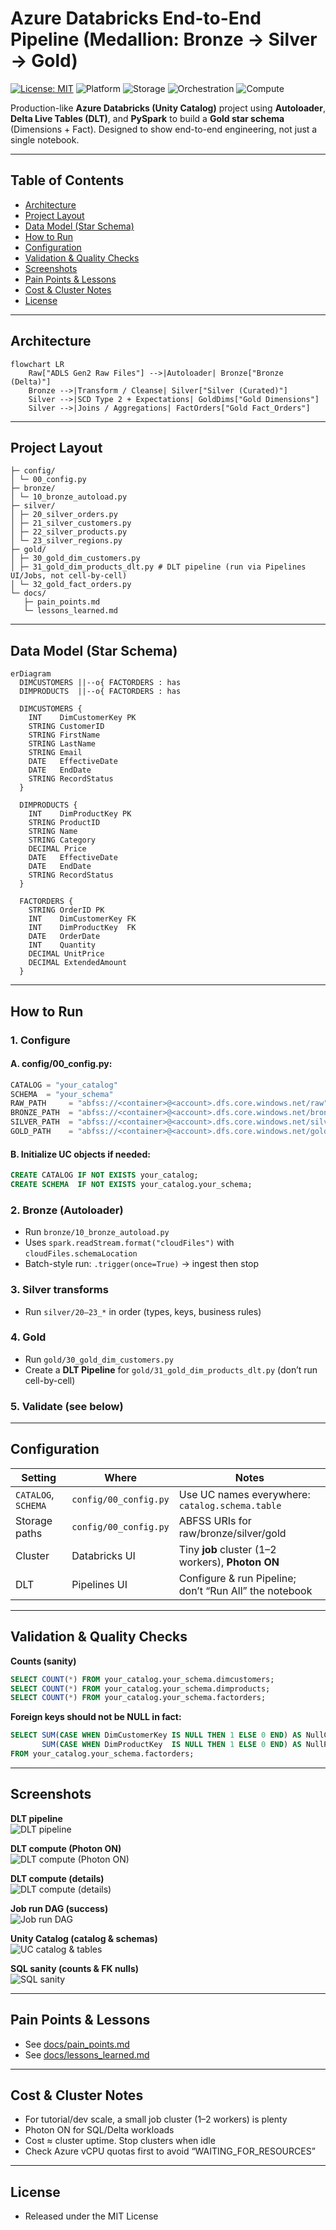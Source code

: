 # Azure Databricks End-to-End Pipeline (Medallion: Bronze → Silver → Gold)

[![License: MIT](https://img.shields.io/badge/License-MIT-green.svg)](LICENSE)
![Platform](https://img.shields.io/badge/Platform-Azure%20Databricks-blue)
![Storage](https://img.shields.io/badge/Storage-Delta%20Lake-blueviolet)
![Orchestration](https://img.shields.io/badge/Orchestration-Delta%20Live%20Tables-orange)
![Compute](https://img.shields.io/badge/Compute-Photon%20ON-success)

Production-like **Azure Databricks (Unity Catalog)** project using **Autoloader**, **Delta Live Tables (DLT)**, and **PySpark** to build a **Gold star schema** (Dimensions + Fact). Designed to show end-to-end engineering, not just a single notebook.

---

## Table of Contents
- [Architecture](#architecture)
- [Project Layout](#project-layout)
- [Data Model (Star Schema)](#data-model-star-schema)
- [How to Run](#how-to-run)
- [Configuration](#configuration)
- [Validation & Quality Checks](#validation--quality-checks)
- [Screenshots](#screenshots)
- [Pain Points & Lessons](#pain-points--lessons)
- [Cost & Cluster Notes](#cost--cluster-notes)
- [License](#license)

---

## Architecture

```mermaid
flowchart LR
    Raw["ADLS Gen2 Raw Files"] -->|Autoloader| Bronze["Bronze (Delta)"]
    Bronze -->|Transform / Cleanse| Silver["Silver (Curated)"]
    Silver -->|SCD Type 2 + Expectations| GoldDims["Gold Dimensions"]
    Silver -->|Joins / Aggregations| FactOrders["Gold Fact_Orders"]
```

---

## Project Layout

```
├─ config/
│ └─ 00_config.py
├─ bronze/
│ └─ 10_bronze_autoload.py
├─ silver/
│ ├─ 20_silver_orders.py
│ ├─ 21_silver_customers.py
│ ├─ 22_silver_products.py
│ └─ 23_silver_regions.py
├─ gold/
│ ├─ 30_gold_dim_customers.py
│ ├─ 31_gold_dim_products_dlt.py # DLT pipeline (run via Pipelines UI/Jobs, not cell-by-cell)
│ └─ 32_gold_fact_orders.py
└─ docs/
   ├─ pain_points.md
   └─ lessons_learned.md
```

---

## Data Model (Star Schema)

```mermaid
erDiagram
  DIMCUSTOMERS ||--o{ FACTORDERS : has
  DIMPRODUCTS  ||--o{ FACTORDERS : has

  DIMCUSTOMERS {
    INT    DimCustomerKey PK
    STRING CustomerID
    STRING FirstName
    STRING LastName
    STRING Email
    DATE   EffectiveDate
    DATE   EndDate
    STRING RecordStatus
  }

  DIMPRODUCTS {
    INT    DimProductKey PK
    STRING ProductID
    STRING Name
    STRING Category
    DECIMAL Price
    DATE   EffectiveDate
    DATE   EndDate
    STRING RecordStatus
  }

  FACTORDERS {
    STRING OrderID PK
    INT    DimCustomerKey FK
    INT    DimProductKey  FK
    DATE   OrderDate
    INT    Quantity
    DECIMAL UnitPrice
    DECIMAL ExtendedAmount
  }
```

---

## How to Run

### 1. Configure

#### A. config/00_config.py:
```python
CATALOG = "your_catalog"
SCHEMA  = "your_schema"
RAW_PATH     = "abfss://<container>@<account>.dfs.core.windows.net/raw"
BRONZE_PATH  = "abfss://<container>@<account>.dfs.core.windows.net/bronze"
SILVER_PATH  = "abfss://<container>@<account>.dfs.core.windows.net/silver"
GOLD_PATH    = "abfss://<container>@<account>.dfs.core.windows.net/gold"
```

#### B. Initialize UC objects if needed:
```sql
CREATE CATALOG IF NOT EXISTS your_catalog;
CREATE SCHEMA  IF NOT EXISTS your_catalog.your_schema;
```

### 2. Bronze (Autoloader)
- Run `bronze/10_bronze_autoload.py`  
- Uses `spark.readStream.format("cloudFiles")` with `cloudFiles.schemaLocation`  
- Batch-style run: `.trigger(once=True)` → ingest then stop

### 3. Silver transforms  
- Run `silver/20–23_*` in order (types, keys, business rules)

### 4. Gold  
- Run `gold/30_gold_dim_customers.py`  
- Create a **DLT Pipeline** for `gold/31_gold_dim_products_dlt.py` (don’t run cell-by-cell)

### 5. Validate (see below)

---

## Configuration

| Setting             | Where                 | Notes                                                  |
| ------------------- | --------------------- | ------------------------------------------------------ |
| `CATALOG`, `SCHEMA` | `config/00_config.py` | Use UC names everywhere: `catalog.schema.table`        |
| Storage paths       | `config/00_config.py` | ABFSS URIs for raw/bronze/silver/gold                  |
| Cluster             | Databricks UI         | Tiny **job** cluster (1–2 workers), **Photon ON**      |
| DLT                 | Pipelines UI          | Configure & run Pipeline; don’t “Run All” the notebook |

---

## Validation & Quality Checks

**Counts (sanity)**  
```sql
SELECT COUNT(*) FROM your_catalog.your_schema.dimcustomers;
SELECT COUNT(*) FROM your_catalog.your_schema.dimproducts;
SELECT COUNT(*) FROM your_catalog.your_schema.factorders;
```

**Foreign keys should not be NULL in fact:**  
```sql
SELECT SUM(CASE WHEN DimCustomerKey IS NULL THEN 1 ELSE 0 END) AS NullCustomerFK,
       SUM(CASE WHEN DimProductKey  IS NULL THEN 1 ELSE 0 END) AS NullProductFK
FROM your_catalog.your_schema.factorders;
```

---

## Screenshots

**DLT pipeline**  
![DLT pipeline](docs/img/01_dlt_pipeline_graph.png)

**DLT compute (Photon ON)**  
![DLT compute (Photon ON)](docs/img/02a_dlt_compute_on.png)

**DLT compute (details)**  
![DLT compute (details)](docs/img/02b_dlt_compute_on.png)

**Job run DAG (success)**  
![Job run DAG](docs/img/03_job_run_dag.png)

**Unity Catalog (catalog & schemas)**  
![UC catalog & tables](docs/img/04_uc_catalog.png)

**SQL sanity (counts & FK nulls)**  
![SQL sanity](docs/img/05_sql_sanity.png)

---

## Pain Points & Lessons
- See [docs/pain_points.md](docs/pain_points.md)
- See [docs/lessons_learned.md](docs/lessons_learned.md)


---

## Cost & Cluster Notes

- For tutorial/dev scale, a small job cluster (1–2 workers) is plenty  
- Photon ON for SQL/Delta workloads  
- Cost ≈ cluster uptime. Stop clusters when idle  
- Check Azure vCPU quotas first to avoid “WAITING_FOR_RESOURCES”

---

## License  
- Released under the MIT License
